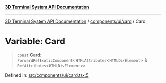 [**3D Terminal System API Documentation**](../../../../README.md)

***

[3D Terminal System API Documentation](../../../../README.md) / [components/ui/card](../README.md) / Card

# Variable: Card

> `const` **Card**: `ForwardRefExoticComponent`\<`HTMLAttributes`\<`HTMLDivElement`\> & `RefAttributes`\<`HTMLDivElement`\>\>

Defined in: [src/components/ui/card.tsx:5](https://github.com/Dicommunitas/ThreeJS_Terminal_3D2/blob/329dd5ef132dd57d615e45fca2699e6c6fa5c711/src/components/ui/card.tsx#L5)

